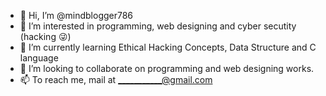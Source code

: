 - 👋 Hi, I’m @mindblogger786
- 👀 I’m interested in programming, web designing and cyber secutity (hacking 😜)
- 🌱 I’m currently learning Ethical Hacking Concepts, Data Structure and C language
- 💞️ I’m looking to collaborate on programming and web designing works.
- 📫 To reach me, mail at ___________@gmail.com

<!---
mindblogger786/mindblogger786 is a ✨ special ✨ repository because its `README.md` (this file) appears on your GitHub profile.
You can click the Preview link to take a look at your changes.
--->
